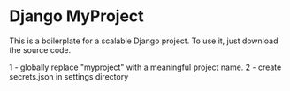 # Django MyProject

This is a boilerplate for a scalable Django project. To use it, just download the source code.

1 - globally replace "myproject" with a meaningful project name. 
2 - create secrets.json in settings directory

